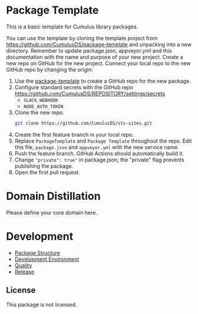 # Package Template

This is a basic template for Cumulus library packages.

You can use the template by cloning the template project from https://github.com/CumulusDS/package-template and unpacking into a new directory. Remember to update package.json, appveyor.yml and this documentation with the name and purpose of your new project. Create a new repo on GitHub for the new project. Connect your local repo to the new GitHub repo by changing the origin:

1. Use the [package-template](https://github.com/CumulusDS/package-template) to create a GitHub repo for the new package.
2. Configure standard secrets with the GitHub repo https://github.com/CumulusDS/REPOSITORY/settings/secrets
    - `SLACK_WEBHOOK`
    - `NODE_AUTH_TOKEN`
3. Clone the new repo.
    ```bash
    git clone https://github.com/CumulusDS/sts-sites.git
    ```
4. Create the first feature branch in your local repo.
5. Replace `PackageTemplate` and `Package Template` throughout the repo. Edit this file, `package.json` and `appveyor.yml` with the new service name.
6. Push the feature branch. GitHub Actions should automatically build it.
7. Change `"private": true"` in package.json; the "private" flag prevents publishing the package.
7. Open the first pull request.

# Domain Distillation

Please define your core domain here.

# Development

- [Package Structure](doc/development.md#package-structure)
- [Development Environment](doc/development.md#development-environment)
- [Quality](doc/development.md#quality)
- [Release](doc/development.md#release)

## License

This package is not licensed.
